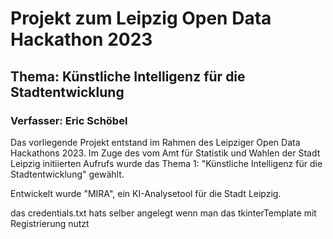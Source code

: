 # Projekt zum Leipzig Open Data Hackathon 2023
## Thema: Künstliche Intelligenz für die Stadtentwicklung

### Verfasser: Eric Schöbel

Das vorliegende Projekt entstand im Rahmen des Leipziger Open Data Hackathons 2023. Im Zuge des vom Amt für Statistik und Wahlen der Stadt Leipzig initiierten Aufrufs wurde das Thema 1: "Künstliche Intelligenz für die Stadtentwicklung" gewählt.

Entwickelt wurde "MIRA", ein KI-Analysetool für die Stadt Leipzig. 



das credentials.txt hats selber angelegt wenn man das tkinterTemplate mit Registrierung nutzt

